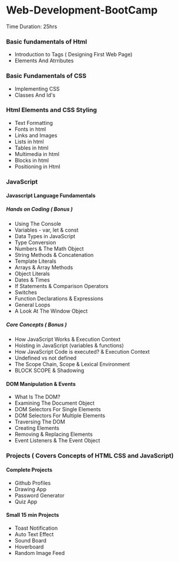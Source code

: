 # Web-Development-BootCamp

Time Duration: 25hrs

### Basic fundamentals of Html
- Introduction to Tags ( Designing First Web
Page)
- Elements And Atrributes

### Basic Fundamentals of CSS
- Implementing CSS
- Classes And Id's

### Html Elements and CSS Styling 
- Text Formatting
- Fonts in html
- Links and Images
- Lists in html
- Tables in html
- Multimedia in html
- Blocks in html
- Positioning in Html

### JavaScript

#### Javascript Language Fundamentals 

##### Hands on Coding ( Bonus ) 
- Using The Console
- Variables - var, let & const
- Data Types in JavaScript
- Type Conversion
- Numbers & The Math Object
- String Methods & Concatenation
- Template Literals
- Arrays & Array Methods
- Object Literals
- Dates & Times
- If Statements & Comparison Operators
- Switches
- Function Declarations & Expressions
- General Loops
- A Look At The Window Object

##### Core Concepts ( Bonus ) 
- How JavaScript Works & Execution Context 
- Hoisting in JavaScript (variables & functions)
- How JavaScript Code is executed? & Execution Context
- Undefined vs not defined 
- The Scope Chain, Scope & Lexical Environment
- BLOCK SCOPE & Shadowing 

#### DOM Manipulation & Events
- What Is The DOM?
- Examining The Document Object
- DOM Selectors For Single Elements
- DOM Selectors For Multiple Elements
- Traversing The DOM
- Creating Elements
- Removing & Replacing Elements
- Event Listeners & The Event Object

### Projects ( Covers Concepts of HTML CSS and JavaScript) 

#### Complete Projects
- Github Profiles
- Drawing App
- Password Generator
- Quiz App

#### Small 15 min Projects
- Toast Notification
- Auto Text Effect
- Sound Board
- Hoverboard
- Random Image Feed

